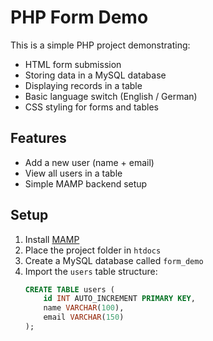 # PHP Form Demo

This is a simple PHP project demonstrating:

- HTML form submission
- Storing data in a MySQL database
- Displaying records in a table
- Basic language switch (English / German)
- CSS styling for forms and tables

## Features

- Add a new user (name + email)
- View all users in a table
- Simple MAMP backend setup

## Setup

1. Install [MAMP](https://www.mamp.info/)  
2. Place the project folder in `htdocs`  
3. Create a MySQL database called `form_demo`  
4. Import the `users` table structure:  
   ```sql
   CREATE TABLE users (
       id INT AUTO_INCREMENT PRIMARY KEY,
       name VARCHAR(100),
       email VARCHAR(150)
   );
